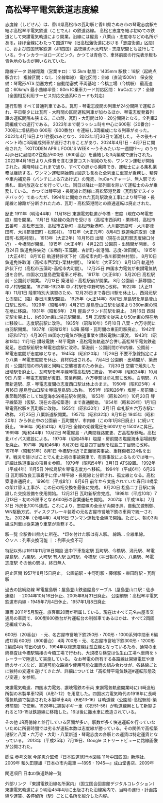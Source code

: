 # 高松琴平電気鉄道志度線

志度線（しどせん）は、香川県高松市の瓦町駅と香川県さぬき市の琴電志度駅を結ぶ高松琴平電気鉄道（ことでん）の鉄道路線。
高松と志度を結ぶ初めての鉄道として東讃電気軌道により開業。沿線には屋島・八栗山・志度寺などの名所がある。ほぼ全線にわたって国道11号（旧高松藩街道における「志度街道」区間）に、および四国旅客鉄道（JR四国）高徳線の木太町駅 - 志度駅間とも並行している。ラインカラーはローズピンク。かつては青色で、車体前面の行先表示板も青色地のものが用いられていた。

路線データ
路線距離（営業キロ）：12.5km
軌間：1435mm
駅数：16駅（起終点駅含む）
複線区間：なし（全線単線）
電化区間：全線（直流1500V）
保安設備：琴電形ATS
閉塞方式：自動閉塞式
車両基地：今橋工場（今橋駅）
最高速度：60km/h
最小曲線半径：80m
IC乗車カード対応区間：
IruCaエリア：全線（全国相互利用サービス対応交通系ICカードも対応）

運行形態
すべて普通列車である。瓦町 - 琴電志度間の列車が24分間隔で運転され、平日朝夕には瓦町 - 大町間の区間運転列車が加わるほか、琴電志度発着列車の運転間隔も狭まる。この時、瓦町 - 大町間は10 - 20分間隔となる。全列車2両編成での運行である。
2023年まで朝ラッシュ時を中心に600形（20番台）・700形に増結用の 600形（800番台）を連結し3両編成になる列車があった。2022年4月16日より1往復のみとなり、2023年1月30日で消滅した。
その後もイベント時に3両編成列車が運行されることがあり、2024年4月1日 - 4月7日に開催された「KOTODEN APRIL FOOL'S WEEK 〜うそみたいな一週間!?〜」のうち4月5日に昼間の2往復が600形（800番台）を連結した3両編成で運行された。
2022年4月16日より人件費を含む運営コスト削減のため、ワンマン運転が開始された。乗降時はこれまで通り、すべての扉から乗降でき、運転士による集札業務は継続する。ワンマン運転開始前は回送も含めた全列車に車掌が乗務し、精算や車内補充券（パンチによる穴あけ式）の発売、IruCaへチャージ、無人駅での集札、車内放送などを行っていた。同日以降は一部列車を除いて運転士のみが乗務している。
かつては琴平線・長尾線と同様に高松築港発着（瓦町駅でスイッチバック）であったが、1994年に開始された瓦町駅改良工事により琴平線・長尾線と線路が分断されたため、瓦町 - 高松築港間との直通運転は廃止された。

歴史
1911年（明治44年）
11月18日 東讃電気軌道が今橋 - 志度（現在の琴電志度）間を開業。
11月1日 5路線の免許を受ける（高松市西浜町 - 栗林村、高松市五番町 - 高松市玉藻、高松市古新町 - 高松市新港町、大川郡志度町 - 大川郡津田町、大川郡津田町 - 松尾村）。
1912年（大正元年）8月4日 鉄道免許取消（津田町-松尾村間）。
1913年（大正2年）10月15日 出晴（現在の瓦町駅志度線口付近） - 今橋間が開業。
1915年（大正4年）
4月22日 公園前 - 出晴間が開業。
6月24日 鉄道免許失効（五番町-玉藻間、古新町-新港間、志度-津田間）。
1915年（大正4年）
8月10日 軌道特許状下付（高松市内町-香川郡栗林村間）。
8月10日 鉄道免許取消（高松市西浜町-栗林村間）。
1916年（大正5年）
9月13日 軌道特許状下付（高松市玉藻町-高松市内町間）。
12月25日 四国水力電気が東讃電気軌道を合併。四国水力屋島遊覧電車と呼称。
1917年（大正6年）
5月20日 高松駅前 - 公園前が開業。
7月13日 築港前 - 高松駅前が開業。
8月 公園前 - 藤塚間に中ノ村駅開業。
1921年-1923年 中ノ村駅を中野町駅に改称。
1922年（大正11年）11月1日 陸軍特別大演習のため、12月25日まで春日川駅を休止し、西潟元駅との間に（臨）春日川東駅開設。
1925年（大正14年）8月1日 屋島駅を屋島登山口駅に改称。
1929年（昭和4年）4月21日 屋島登山口駅を従来より360m東の現在地に移設。
1931年（昭和6年）
2月 屋島グランド前駅を廃止。
3月16日 西潟元駅を廃止し、約500m東に潟元駅開業。
5月 志度駅を従来より50m東の現在地に移設し、志度駅前駅に改称。
1935年（昭和10年）5月10日 八栗 - 六万寺間に白羽駅開業。
1937年（昭和12年）以降 藤塚 - 瓦町間の東田町駅廃止。
1942年（昭和17年）4月30日 四国水力電気が鉄道事業を讃岐電鉄に譲渡。
1943年（昭和18年）11月1日 讃岐電鉄・琴平電鉄・高松電気軌道が合併し高松琴平電気鉄道発足。志度駅前駅を琴電志度駅に改称。築港前 - 公園前間が市内線、公園前 - 琴電志度間が志度線となる。
1945年（昭和20年）
1月26日 不要不急線指定により八栗 - 琴電志度間を休止、資材供出される。
7月4日 公園前 - 出晴間が、築港前 - 公園前間の市内線と同時に空襲被害のため休止。
7月30日 空襲で焼失した出晴駅を廃止し、瓦町駅を琴平線琴電高松駅に統合。
1949年（昭和24年）10月9日 八栗 - 琴電志度間が復旧、営業再開。六万寺駅は牟礼駅に改称。白羽駅、八栗新道駅、原 - 琴電志度間の志度西口駅は休止のまま。
1950年（昭和25年）4月16日 屋島登山口駅を琴電屋島駅に改称。
1951年（昭和26年）塩屋 - 房前間に季節臨時駅として塩屋海水浴場前駅を開設。
1953年（昭和28年）10月20日 琴平線築港（仮駅、現在の高松築港）まで直通開始。
1954年（昭和29年）1月1日 琴電高松駅を瓦町駅に改称。
1955年（昭和30年）
2月1日 牟礼駅を六万寺駅に改称。
2月25日 八栗新道駅開業。
1957年（昭和32年）8月15日 1945年（昭和20年）から休止中の公園前 - 瓦町間が、市内線（この年1月8日廃止）に続いて廃止。
1966年（昭和41年）8月2日 全線の架線電圧を600Vから1500Vに昇圧。
1969年（昭和44年）10月2日 琴電屋島 - 八栗間経路変更、古高松駅移転。高松北バイパス建設による。
1970年（昭和45年）塩屋 - 房前間の塩屋海水浴場前駅を廃止。
1971年（昭和46年）8月20日 松島四丁目駅を松島二丁目駅に改称。
1976年（昭和51年）8月1日 今橋駅付近で正面衝突事故、重軽傷者224名を出す。戦災を除けばことでん史上初の事故廃車で、有責事故によるものでは唯一。詳細は鉄道事故の項目を参照。
1979年（昭和54年）3月1日 ATS設置。
1992年（平成4年）11月5日 沖松島駅を琴電志度方へ移転。
1994年（平成6年）6月26日 瓦町駅改良工事着手に伴い琴平線・長尾線と分断され、孤立線となる。高松築港直通廃止。
1996年（平成8年）
8月6日 前年から実施されていた春日川橋梁の架け替え工事が、この日の桁交換を最後に完成。
8月20日 松島二丁目駅に新設した交換設備を使用開始。
12月21日 瓦町新駅舎完成。
1998年（平成10年）7月13日 - 初の冷房車となる600形の営業運転を開始。
2007年（平成19年）7月31日 冷房化100%達成。これにより、志度線の全車が両開き扉、自動加速制御、WN駆動方式、ディスクブレーキ装着の元名古屋市営地下鉄の車両で統一された。
2022年（令和4年）4月16日 ワンマン運転を全線で開始。ただし、朝の3両編成列車は従来通り車掌が乗務する。

駅一覧
全駅香川県内に所在。
*印を付けた駅は有人駅。
線路… 全線単線。◇∨∧：列車交換可能 ｜：列車交換不可

特記以外は1911年11月18日開設
途中下車指定駅
瓦町駅、今橋駅、潟元駅、琴電屋島駅、八栗駅、大町駅
有人駅
瓦町駅、今橋駅（平日朝のみ）、八栗駅、琴電志度駅
その他の駅は、終日無人

廃止区間
1957年8月15日廃止。
公園前駅 - 中野町駅 - 藤塚駅 - 東田町駅 - 瓦町駅

過去の接続路線
琴電屋島駅：屋島登山鉄道屋島ケーブル（屋島登山口駅：徒歩連絡） - 2004年10月16日休止、2005年8月31日廃止。
公園前駅：高松琴平電気鉄道市内線 - 1945年7月4日休止、1957年1月8日廃止

車両
2011年5月現在、旅客車20両が所属している。現在はすべて元名古屋市交通局の車両で、600型800番台が片運転台の制御車であるほかは、すべて2両固定編成である。

600形（20番台） - 元、名古屋市営地下鉄250形・700形・1000系列中間車 6編成12両
600形（800番台） 4両
700形 - 元、名古屋市営地下鉄300形・1200形 2編成4両
前出の通り、1994年以降志度線は孤立線となっているため、通常の車両検査は今橋駅隣接の今橋工場で行われ、大規模な検査は仏生山工場へ車両をトレーラーで陸送して実施している。
なお琴電の所有する各路線は架線電圧や車両のサイズなど、直通可能な路線や使用可能な車両の組み合わせが、各路線ごとに独特の変遷を遂げてきたが、詳細については「高松琴平電気鉄道#運転形態及び変遷」を参照。

東讃電気軌道、四国水力電気、讃岐電鉄の車両
東讃電気軌道開業時に川崎造船所製の木製単車12両（A形1-12）を用意した。四国水力電気時代の1918年に長崎電気軌道で製造された木製単車4両（B形13-16）は軌道線（公園前-高松駅前-築港前間）で使用。1928年に鋼製ボギー車（C形51-56）が軌道線用として新製されると13-15は鉄道線に移籍した。16は後に撒水車に改造されている。

その他
JR高徳線と並行している区間が多い。駅数が多く快速運転を行っていないために所要時間では劣るが運転本数は志度線が勝っている。その関係で高松築港駅と八栗・六万寺・大町・八栗新道・琴電志度の各駅との運賃は特定運賃となっている。
2013年（平成25年）7月19日、Google ストリートビューに路線画像が公開された。

脚注
参考文献
今尾恵介監修『日本鉄道旅行地図帳 11号中国四国』新潮社、2009年
和久田康雄『日本の市内電車 ―1895 - 1945―』成山堂書店、2009年

関連項目
日本の鉄道路線一覧

外部リンク
『東讃電鉄沿線名所案内』（国立国会図書館デジタルコレクション）
東讃電気軌道により明治45年4月に出版された沿線案内で、当時の運行・計画路線や運賃、各停留所（駅）ごとに名所を紹介した内容。